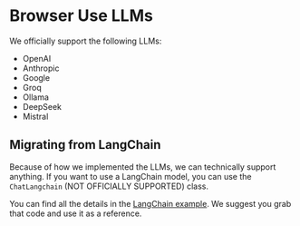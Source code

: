 # Browser Use LLMs

We officially support the following LLMs:

- OpenAI
- Anthropic
- Google
- Groq
- Ollama
- DeepSeek
- Mistral

## Migrating from LangChain

Because of how we implemented the LLMs, we can technically support anything. If you want to use a LangChain model, you can use the `ChatLangchain` (NOT OFFICIALLY SUPPORTED) class.

You can find all the details in the [LangChain example](examples/models/langchain/example.py). We suggest you grab that code and use it as a reference.
